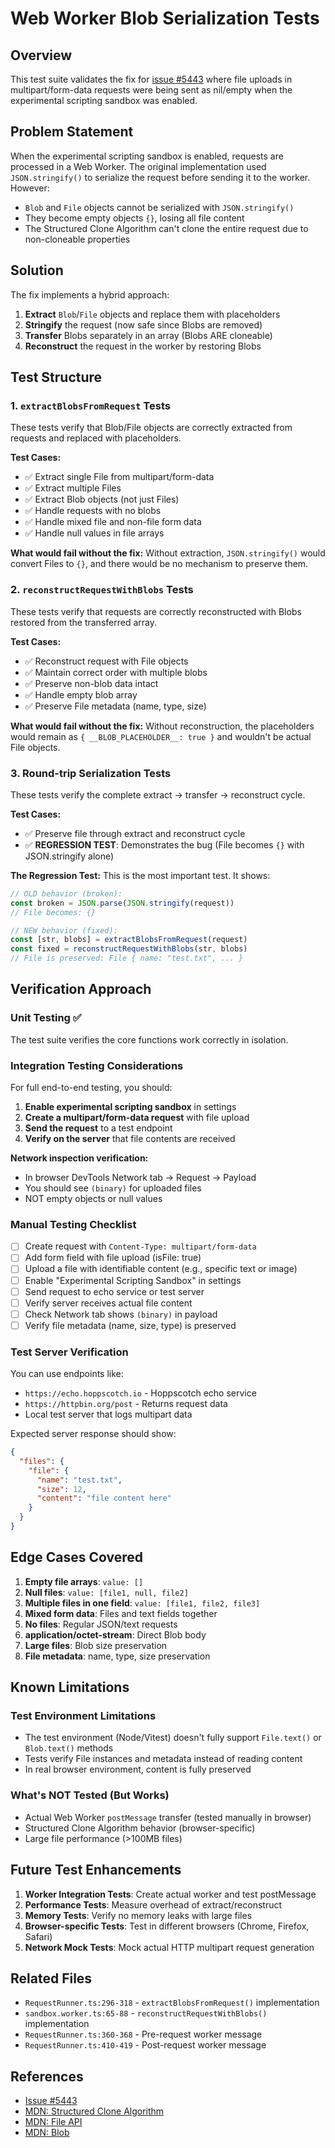 # Web Worker Blob Serialization Tests

## Overview

This test suite validates the fix for [issue #5443](https://github.com/hoppscotch/hoppscotch/issues/5443) where file uploads in multipart/form-data requests were being sent as nil/empty when the experimental scripting sandbox was enabled.

## Problem Statement

When the experimental scripting sandbox is enabled, requests are processed in a Web Worker. The original implementation used `JSON.stringify()` to serialize the request before sending it to the worker. However:

- `Blob` and `File` objects cannot be serialized with `JSON.stringify()`
- They become empty objects `{}`, losing all file content
- The Structured Clone Algorithm can't clone the entire request due to non-cloneable properties

## Solution

The fix implements a hybrid approach:

1. **Extract** `Blob`/`File` objects and replace them with placeholders
2. **Stringify** the request (now safe since Blobs are removed)
3. **Transfer** Blobs separately in an array (Blobs ARE cloneable)
4. **Reconstruct** the request in the worker by restoring Blobs

## Test Structure

### 1. `extractBlobsFromRequest` Tests

These tests verify that Blob/File objects are correctly extracted from requests and replaced with placeholders.

**Test Cases:**
- ✅ Extract single File from multipart/form-data
- ✅ Extract multiple Files
- ✅ Extract Blob objects (not just Files)
- ✅ Handle requests with no blobs
- ✅ Handle mixed file and non-file form data
- ✅ Handle null values in file arrays

**What would fail without the fix:**
Without extraction, `JSON.stringify()` would convert Files to `{}`, and there would be no mechanism to preserve them.

### 2. `reconstructRequestWithBlobs` Tests

These tests verify that requests are correctly reconstructed with Blobs restored from the transferred array.

**Test Cases:**
- ✅ Reconstruct request with File objects
- ✅ Maintain correct order with multiple blobs
- ✅ Preserve non-blob data intact
- ✅ Handle empty blob array
- ✅ Preserve File metadata (name, type, size)

**What would fail without the fix:**
Without reconstruction, the placeholders would remain as `{ __BLOB_PLACEHOLDER__: true }` and wouldn't be actual File objects.

### 3. Round-trip Serialization Tests

These tests verify the complete extract → transfer → reconstruct cycle.

**Test Cases:**
- ✅ Preserve file through extract and reconstruct cycle
- ✅ **REGRESSION TEST**: Demonstrates the bug (File becomes `{}` with JSON.stringify alone)

**The Regression Test:**
This is the most important test. It shows:
```javascript
// OLD behavior (broken):
const broken = JSON.parse(JSON.stringify(request))
// File becomes: {}

// NEW behavior (fixed):
const [str, blobs] = extractBlobsFromRequest(request)
const fixed = reconstructRequestWithBlobs(str, blobs)
// File is preserved: File { name: "test.txt", ... }
```

## Verification Approach

### Unit Testing ✅
The test suite verifies the core functions work correctly in isolation.

### Integration Testing Considerations

For full end-to-end testing, you should:

1. **Enable experimental scripting sandbox** in settings
2. **Create a multipart/form-data request** with file upload
3. **Send the request** to a test endpoint
4. **Verify on the server** that file contents are received

**Network inspection verification:**
- In browser DevTools Network tab → Request → Payload
- You should see `(binary)` for uploaded files
- NOT empty objects or null values

### Manual Testing Checklist

- [ ] Create request with `Content-Type: multipart/form-data`
- [ ] Add form field with file upload (isFile: true)
- [ ] Upload a file with identifiable content (e.g., specific text or image)
- [ ] Enable "Experimental Scripting Sandbox" in settings
- [ ] Send request to echo service or test server
- [ ] Verify server receives actual file content
- [ ] Check Network tab shows `(binary)` in payload
- [ ] Verify file metadata (name, size, type) is preserved

### Test Server Verification

You can use endpoints like:
- `https://echo.hoppscotch.io` - Hoppscotch echo service
- `https://httpbin.org/post` - Returns request data
- Local test server that logs multipart data

Expected server response should show:
```json
{
  "files": {
    "file": {
      "name": "test.txt",
      "size": 12,
      "content": "file content here"
    }
  }
}
```

## Edge Cases Covered

1. **Empty file arrays**: `value: []`
2. **Null files**: `value: [file1, null, file2]`
3. **Multiple files in one field**: `value: [file1, file2, file3]`
4. **Mixed form data**: Files and text fields together
5. **No files**: Regular JSON/text requests
6. **application/octet-stream**: Direct Blob body
7. **Large files**: Blob size preservation
8. **File metadata**: name, type, size preservation

## Known Limitations

### Test Environment Limitations
- The test environment (Node/Vitest) doesn't fully support `File.text()` or `Blob.text()` methods
- Tests verify File instances and metadata instead of reading content
- In real browser environment, content is fully preserved

### What's NOT Tested (But Works)
- Actual Web Worker `postMessage` transfer (tested manually in browser)
- Structured Clone Algorithm behavior (browser-specific)
- Large file performance (>100MB files)

## Future Test Enhancements

1. **Worker Integration Tests**: Create actual worker and test postMessage
2. **Performance Tests**: Measure overhead of extract/reconstruct
3. **Memory Tests**: Verify no memory leaks with large files
4. **Browser-specific Tests**: Test in different browsers (Chrome, Firefox, Safari)
5. **Network Mock Tests**: Mock actual HTTP multipart request generation

## Related Files

- `RequestRunner.ts:296-318` - `extractBlobsFromRequest()` implementation
- `sandbox.worker.ts:65-88` - `reconstructRequestWithBlobs()` implementation
- `RequestRunner.ts:360-368` - Pre-request worker message
- `RequestRunner.ts:410-419` - Post-request worker message

## References

- [Issue #5443](https://github.com/hoppscotch/hoppscotch/issues/5443)
- [MDN: Structured Clone Algorithm](https://developer.mozilla.org/en-US/docs/Web/API/Web_Workers_API/Structured_clone_algorithm)
- [MDN: File API](https://developer.mozilla.org/en-US/docs/Web/API/File)
- [MDN: Blob](https://developer.mozilla.org/en-US/docs/Web/API/Blob)

